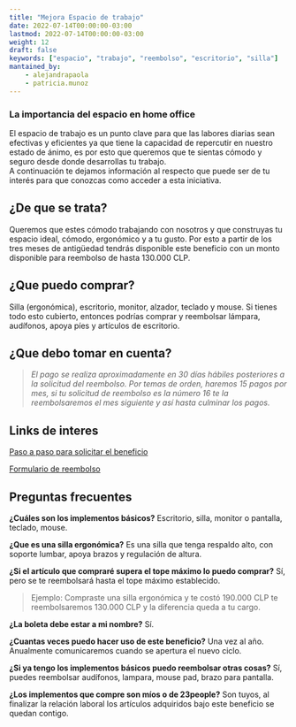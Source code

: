 ```yaml
---
title: "Mejora Espacio de trabajo"
date: 2022-07-14T00:00:00-03:00
lastmod: 2022-07-14T00:00:00-03:00
weight: 12
draft: false
keywords: ["espacio", "trabajo", "reembolso", "escritorio", "silla"]
mantained_by:
    - alejandrapaola
    - patricia.munoz
---
```


### La importancia del espacio en home office


El espacio de trabajo es un punto clave para que las labores diarias sean efectivas y eficientes ya que tiene la capacidad de repercutir en nuestro estado de ánimo, es por esto que queremos que te sientas cómodo y seguro desde donde desarrollas tu trabajo.  
A continuación te dejamos información al respecto que puede ser de tu interés para que conozcas como acceder a esta iniciativa.  

## ¿De que se trata?

Queremos que estes cómodo trabajando con nosotros y que construyas tu espacio ideal, cómodo, ergonómico y a tu gusto. Por esto a partir de los tres meses de antigüedad tendrás disponible este beneficio con un monto disponible para reembolso de hasta 130.000 CLP.

## ¿Que puedo comprar?

Silla (ergonómica), escritorio, monitor, alzador, teclado y mouse. Si tienes todo esto cubierto, entonces podrías comprar y reembolsar lámpara, audífonos, apoya píes y artículos de escritorio.

## ¿Que debo tomar en cuenta?

>*El pago se realiza aproximadamente en 30 días hábiles posteriores a la solicitud del reembolso.*
>*Por temas de orden, haremos 15 pagos por mes, si tu solicitud de reembolso es la número 16 te la reembolsaremos el mes siguiente y así hasta culminar los pagos.*

## Links de interes

[Paso a paso para solicitar el beneficio](https://drive.google.com/drive/folders/1p55lWpDbvZ7oh_9PpWYamGJWtj5sb9bG)

[Formulario de reembolso](https://23people.typeform.com/mejoraespacio)

## Preguntas frecuentes

**¿Cuáles son los implementos básicos?**
Escritorio, silla, monitor o pantalla, teclado, mouse.

**¿Que es una silla ergonómica?**
Es una silla que tenga respaldo alto, con soporte lumbar, apoya brazos y regulación de altura.

**¿Si el artículo que compraré supera el tope máximo lo puedo comprar?**
Sí, pero se te reembolsará hasta el tope máximo establecido.

>Ejemplo: Compraste una silla ergonómica y te costó 190.000 CLP te reembolsaremos 130.000 CLP y la diferencia queda a tu cargo.

**¿La boleta debe estar a mi nombre?**
Sí.

**¿Cuantas veces puedo hacer uso de este beneficio?**
Una vez al año. Anualmente comunicaremos cuando se apertura el nuevo ciclo.

**¿Si ya tengo los implementos básicos puedo reembolsar otras cosas?**
Sí, puedes reembolsar audífonos, lampara, mouse pad, brazo para pantalla.

**¿Los implementos que compre son míos o de 23people?**
Son tuyos, al finalizar la relación laboral los artículos adquiridos bajo este beneficio se quedan contigo.



